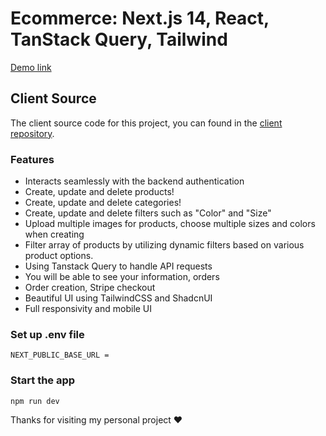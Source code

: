 # Ecommerce: Next.js 14, React, TanStack Query, Tailwind

[Demo link](...)

## Client Source

The client source code for this project, you can found in the [client repository](https://github.com/nammtrong023/growth.git).

### Features

-   Interacts seamlessly with the backend authentication
-   Create, update and delete products!
-   Create, update and delete categories!
-   Create, update and delete filters such as "Color" and "Size"
-   Upload multiple images for products, choose multiple sizes and colors when creating
-   Filter array of products by utilizing dynamic filters based on various product options.
-   Using Tanstack Query to handle API requests
-   You will be able to see your information, orders
-   Order creation, Stripe checkout
-   Beautiful UI using TailwindCSS and ShadcnUI
-   Full responsivity and mobile UI

### Set up .env file

```shell
NEXT_PUBLIC_BASE_URL =

```

### Start the app

```shell
npm run dev
```

Thanks for visiting my personal project ❤️
